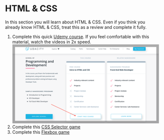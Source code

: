 # HTML & CSS

In this section you will learn about HTML & CSS. Even if you think you already know HTML & CSS, treat this as a review and complete it fully.

1. Complete this quick [Udemy course][udemy-course]. If you feel comfortable with this material, watch the videos in 2x speed. ![Udemy screenshot](udemy_ss.png)
2. Complete this [CSS Selector game][css-game]
3. Complete this [Flexbox game][flexbox-game]

[udemy-course]: https://www.udacity.com/course/intro-to-html-and-css--ud001
[css-game]: https://flukeout.github.io
[flexbox-game]: https://flexboxfroggy.com